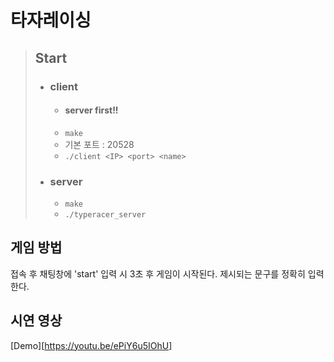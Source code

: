 # 타자레이싱


> ## Start
> - ### client
>   - #### server first!!
>   -   `make`
>   -   기본 포트 : 20528
>   -   `./client <IP> <port> <name>`
> - ### server
>   -   `make`
>   -   `./typeracer_server`

## 게임 방법
접속 후 채팅창에 'start' 입력 시 3초 후 게임이 시작된다.
제시되는 문구를 정확히 입력한다.

## 시연 영상
[Demo][https://youtu.be/ePiY6u5IOhU]
